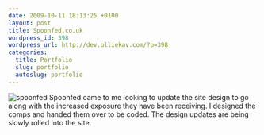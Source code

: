 ```yaml
--- 
date: 2009-10-11 18:13:25 +0100
layout: post
title: Spoonfed.co.uk
wordpress_id: 398
wordpress_url: http://dev.olliekav.com/?p=398
categories: 
  title: Portfolio
  slug: portfolio
  autoslug: portfolio
---
```

![spoonfed](http://www.olliekav.com/wp-content/uploads/spoonfed.jpg "spoonfed")
Spoonfed came to me looking to update the site design to go along with the increased exposure they have been receiving. I designed the comps and handed them over to be coded. The design updates are being slowly rolled into the site. 
